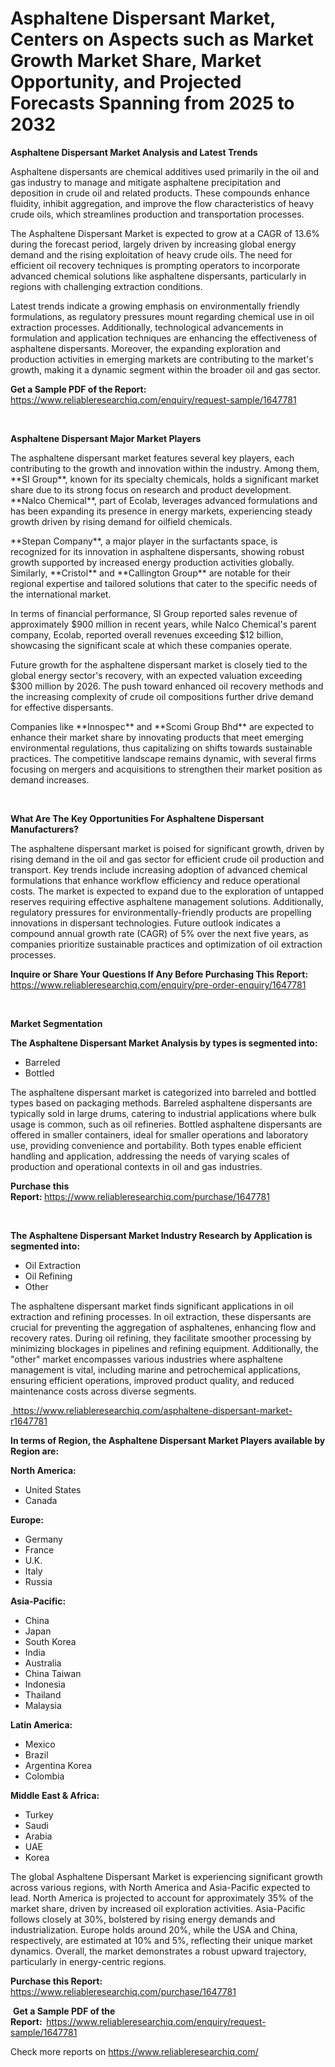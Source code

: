 <p><h1>Asphaltene Dispersant Market, Centers on Aspects such as Market Growth Market Share, Market Opportunity, and Projected Forecasts Spanning from 2025 to 2032</h1></p><p><strong>Asphaltene Dispersant Market Analysis and Latest Trends</strong></p>
<p><p>Asphaltene dispersants are chemical additives used primarily in the oil and gas industry to manage and mitigate asphaltene precipitation and deposition in crude oil and related products. These compounds enhance fluidity, inhibit aggregation, and improve the flow characteristics of heavy crude oils, which streamlines production and transportation processes.</p><p>The Asphaltene Dispersant Market is expected to grow at a CAGR of 13.6% during the forecast period, largely driven by increasing global energy demand and the rising exploitation of heavy crude oils. The need for efficient oil recovery techniques is prompting operators to incorporate advanced chemical solutions like asphaltene dispersants, particularly in regions with challenging extraction conditions.</p><p>Latest trends indicate a growing emphasis on environmentally friendly formulations, as regulatory pressures mount regarding chemical use in oil extraction processes. Additionally, technological advancements in formulation and application techniques are enhancing the effectiveness of asphaltene dispersants. Moreover, the expanding exploration and production activities in emerging markets are contributing to the market's growth, making it a dynamic segment within the broader oil and gas sector.</p></p>
<p><strong>Get a Sample PDF of the Report:&nbsp;</strong> <a href="https://www.reliableresearchiq.com/enquiry/request-sample/1647781?utm_campaign=2132&utm_medium=2&utm_source=Github&utm_content=ia&utm_term=30012025&utm_id=asphaltene-dispersant">https://www.reliableresearchiq.com/enquiry/request-sample/1647781</a></p>
<p>&nbsp;</p>
<p><strong>Asphaltene Dispersant Major Market Players</strong></p>
<p><p>The asphaltene dispersant market features several key players, each contributing to the growth and innovation within the industry. Among them, **SI Group**, known for its specialty chemicals, holds a significant market share due to its strong focus on research and product development. **Nalco Chemical**, part of Ecolab, leverages advanced formulations and has been expanding its presence in energy markets, experiencing steady growth driven by rising demand for oilfield chemicals.</p><p>**Stepan Company**, a major player in the surfactants space, is recognized for its innovation in asphaltene dispersants, showing robust growth supported by increased energy production activities globally. Similarly, **Cristol** and **Callington Group** are notable for their regional expertise and tailored solutions that cater to the specific needs of the international market.</p><p>In terms of financial performance, SI Group reported sales revenue of approximately $900 million in recent years, while Nalco Chemical's parent company, Ecolab, reported overall revenues exceeding $12 billion, showcasing the significant scale at which these companies operate. </p><p>Future growth for the asphaltene dispersant market is closely tied to the global energy sector's recovery, with an expected valuation exceeding $300 million by 2026. The push toward enhanced oil recovery methods and the increasing complexity of crude oil compositions further drive demand for effective dispersants.</p><p>Companies like **Innospec** and **Scomi Group Bhd** are expected to enhance their market share by innovating products that meet emerging environmental regulations, thus capitalizing on shifts towards sustainable practices. The competitive landscape remains dynamic, with several firms focusing on mergers and acquisitions to strengthen their market position as demand increases.</p></p>
<p>&nbsp;</p>
<p><strong>What Are The Key Opportunities For Asphaltene Dispersant Manufacturers?</strong></p>
<p><p>The asphaltene dispersant market is poised for significant growth, driven by rising demand in the oil and gas sector for efficient crude oil production and transport. Key trends include increasing adoption of advanced chemical formulations that enhance workflow efficiency and reduce operational costs. The market is expected to expand due to the exploration of untapped reserves requiring effective asphaltene management solutions. Additionally, regulatory pressures for environmentally-friendly products are propelling innovations in dispersant technologies. Future outlook indicates a compound annual growth rate (CAGR) of 5% over the next five years, as companies prioritize sustainable practices and optimization of oil extraction processes.</p></p>
<p><strong>Inquire or Share Your Questions If Any Before Purchasing This Report:</strong> <a href="https://www.reliableresearchiq.com/enquiry/pre-order-enquiry/1647781?utm_campaign=2132&utm_medium=2&utm_source=Github&utm_content=ia&utm_term=30012025&utm_id=asphaltene-dispersant">https://www.reliableresearchiq.com/enquiry/pre-order-enquiry/1647781</a></p>
<p>&nbsp;</p>
<p><strong>Market Segmentation</strong></p>
<p><strong>The Asphaltene Dispersant Market Analysis by types is segmented into:</strong></p>
<p><ul><li>Barreled</li><li>Bottled</li></ul></p>
<p><p>The asphaltene dispersant market is categorized into barreled and bottled types based on packaging methods. Barreled asphaltene dispersants are typically sold in large drums, catering to industrial applications where bulk usage is common, such as oil refineries. Bottled asphaltene dispersants are offered in smaller containers, ideal for smaller operations and laboratory use, providing convenience and portability. Both types enable efficient handling and application, addressing the needs of varying scales of production and operational contexts in oil and gas industries.</p></p>
<p><strong>Purchase this Report:&nbsp;</strong><a href="https://www.reliableresearchiq.com/purchase/1647781?utm_campaign=2132&utm_medium=2&utm_source=Github&utm_content=ia&utm_term=30012025&utm_id=asphaltene-dispersant">https://www.reliableresearchiq.com/purchase/1647781</a></p>
<p>&nbsp;</p>
<p><strong>The Asphaltene Dispersant Market Industry Research by Application is segmented into:</strong></p>
<p><ul><li>Oil Extraction</li><li>Oil Refining</li><li>Other</li></ul></p>
<p><p>The asphaltene dispersant market finds significant applications in oil extraction and refining processes. In oil extraction, these dispersants are crucial for preventing the aggregation of asphaltenes, enhancing flow and recovery rates. During oil refining, they facilitate smoother processing by minimizing blockages in pipelines and refining equipment. Additionally, the "other" market encompasses various industries where asphaltene management is vital, including marine and petrochemical applications, ensuring efficient operations, improved product quality, and reduced maintenance costs across diverse segments.</p></p>
<p><a href="https://www.reliableresearchiq.com/asphaltene-dispersant-market-r1647781?utm_campaign=2132&utm_medium=2&utm_source=Github&utm_content=ia&utm_term=30012025&utm_id=asphaltene-dispersant">&nbsp;https://www.reliableresearchiq.com/asphaltene-dispersant-market-r1647781</a></p>
<p><strong>In terms of Region, the Asphaltene Dispersant Market Players available by Region are:</strong></p>
<p>
    <p> <strong> North America: </strong>
        <ul>
            <li>United States</li>
            <li>Canada</li>
        </ul>
        </p> 
    <p> <strong> Europe: </strong>
        <ul>
            <li>Germany</li>
            <li>France</li>
            <li>U.K.</li>
            <li>Italy</li>
            <li>Russia</li>
        </ul>
        </p> 
    <p> <strong> Asia-Pacific: </strong>
        <ul>
            <li>China</li>
            <li>Japan</li>
            <li>South Korea</li>
            <li>India</li>
            <li>Australia</li>
            <li>China Taiwan</li>
            <li>Indonesia</li>
            <li>Thailand</li>
            <li>Malaysia</li>
        </ul>
        </p> 
    <p> <strong> Latin America: </strong>
        <ul>
            <li>Mexico</li>
            <li>Brazil</li>
            <li>Argentina Korea</li>
            <li>Colombia</li>
        </ul>
        </p> 
    <p> <strong> Middle East & Africa: </strong>
        <ul>
            <li>Turkey</li>
            <li>Saudi</li>
            <li>Arabia</li>
            <li>UAE</li>
            <li>Korea</li>
        </ul>
    </p>
    </p>
<p><p>The global Asphaltene Dispersant Market is experiencing significant growth across various regions, with North America and Asia-Pacific expected to lead. North America is projected to account for approximately 35% of the market share, driven by increased oil exploration activities. Asia-Pacific follows closely at 30%, bolstered by rising energy demands and industrialization. Europe holds around 20%, while the USA and China, respectively, are estimated at 10% and 5%, reflecting their unique market dynamics. Overall, the market demonstrates a robust upward trajectory, particularly in energy-centric regions.</p></p>
<p><strong>Purchase this Report: </strong><a href="https://www.reliableresearchiq.com/purchase/1647781?utm_campaign=2132&utm_medium=2&utm_source=Github&utm_content=ia&utm_term=30012025&utm_id=asphaltene-dispersant">https://www.reliableresearchiq.com/purchase/1647781</a></p>
<p>&nbsp;<strong>Get a Sample PDF of the Report:&nbsp;&nbsp;</strong><a href="https://www.reliableresearchiq.com/enquiry/request-sample/1647781?utm_campaign=2132&utm_medium=2&utm_source=Github&utm_content=ia&utm_term=30012025&utm_id=asphaltene-dispersant">https://www.reliableresearchiq.com/enquiry/request-sample/1647781</a></p>
<p><strong></strong></p>
<p>Check more reports on <a href="https://www.reliableresearchiq.com/?utm_campaign=2132&utm_medium=2&utm_source=Github&utm_content=ia&utm_term=30012025&utm_id=asphaltene-dispersant">https://www.reliableresearchiq.com/</a></p>
